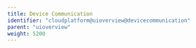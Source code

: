 ```yaml
---
title: Device Communication
identifier: "cloudplatform@uioverview@devicecommunication"
parent: "uioverview"
weight: 5200
---
```

